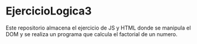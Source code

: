 # EjercicioLogica3
Este repositorio almacena el ejercicio de JS y HTML donde se manipula el DOM y se realiza un programa que calcula el factorial de un numero.
